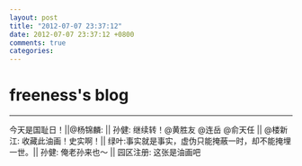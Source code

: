 ```yaml
---
layout: post
title: "2012-07-07 23:37:12"
date: 2012-07-07 23:37:12 +0800
comments: true
categories: 
---
```


# freeness's blog

----------

>
今天是国耻日！||@杨锦麟: || 孙健: 继续转！@黄胜友 @连岳 @俞天任  || @楼新江: 收藏此油画！史实啊！|| 绿叶:事实就是事实，虚伪只能掩蔽一时，却不能掩埋一世。|| 孙健: 俺老孙来也～ || 园区注册: 这张是油画吧